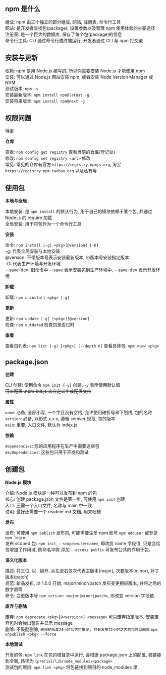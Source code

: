 ## npm 是什么

组成: npm 由三个独立的部分组成, 网站, 注册表, 命令行工具  
网站: 是开发者查找包(package), 设置参数以及管理 npm 使用体验的主要途径  
注册表: 是一个巨大的数据库, 保存了每个包(package)的信息  
命令行工具: CLI 通过命令行或终端运行, 开发者通过 CLI 与 npm 打交道

## 安装与更新

依赖: npm 是用 Node.js 编写的, 所以你需要安装 Node.js 才能使用 npm  
安装: 可以通过 Node.js 网站安装 npm, 或者安装 Node Version Manager 或 NVM  
测试版本: `npm -v`  
安装最新版本: `npm install npm@latest -g`  
安装将来版本: `npm install npm@next -g`

## 权限问题

~~待定~~

**仓库**

查看: `npm config get registry` 查看当前的仓库(登记处)  
修改: `npm config set registry <url>` 修改  
常见: 常见的仓库有官方 `https://registry.npmjs.org`, 淘宝 `https://registry.npm.taobao.org` 以及私有等

## 使用包

**本地与全局**

本地安装: 是 `npm install` 的默认行为, 用于自己的模块依赖于某个包, 并通过 Node.js 的 require 加载  
全局安装: 用于将包作为一个命令行工具

**安装**

命令: `npm install [-g] <pkg>[@version] [-D]`  
-g: 代表全局安装与本地安装  
@version: 不带版本号表示安装最新版本, 带版本号安装指定版本  
-D: 代表生产环境与开发环境  
--save-dev: 旧命令中 --save 表示安装包到生产环境中, --save-dev 表示开发环境

**卸载**

卸载: `npm uninstall <pkg> [-g]`

**更新**

更新: `npm update [-g] [<pkg>][@version]`  
检查: `npm outdated` 检查包是否过时

**查看**

查看包列表: `npm list [-g] [<pkg>] [--depth 0]`
查看具体包: `npm view <pkg>`

## package.json

**创建**

CLI 创建: 使用命令 `npm init [-y]` 创建, `-y` 表示使用默认值  
~~可以配置 .npm-init.js 来自定义生成配置文档~~

**属性**

`name`: 必备, 全部小写, 一个字且没有空格, 允许使用破折号和下划线, 包的名称  
`version`: 必备, 以形式 x.x.x, 遵循 semver 规范, 包的版本  
`main`: 重要, 入口文件, 默认为 index.js

**依赖**

`dependencies`: 您的应用程序在生产中需要这些包  
`devDependencies`: 这些包只用于开发和测试

## 创建包

**Node.js 模块**

介绍: Node.js 模块是一种可以发布到 npm 的包  
核心: 创建 package.json 文件是第一步, 可使用 `npm init` 创建  
入口: 还需一个入口文件, 名称与 main 中一致  
说明: 最好还需要一个 readme.md 文档, 用来吐槽

**发布**

发布: 可使用 `npm publish` 发布包, 可能需要注册 npm 账号 `npm adduser` 或登录 `npm login`  
发布 scoped 包: `npm init --scope=<username>`, 即改变 name 字段值, 只是会给包增加了作用域, 防命名冲突
添加 `--access public` 可发布公共的作用于包。

**语义化版本**

描述: 共三位, 以 . 隔开, 从左至右依次代表主版本(major), 次要版本(minor), 补丁版本(patch)  
规范: 新品发布, 以 1.0.0 开始, major/minor/patch 发布变更相应版本, 并将之后的数字置零  
命令: 变更版本号 `npm version <major|minor|patch>`, 即改变 version 字段值

**废弃与删除**

废弃: `npm deprecate <pkg>[@<version>] <message>` 可只废弃指定版本, 安装废弃包时会弹出警告并显示 message  
删除: 不鼓励删除, `删除的版本24小时后方可重发, 只有发布72小时之内的包可以删除` `npm unpublish <pkg> --force`

**本地测试**

开发的包: `npm link` 在包的根目录中运行, 会根据 package.json 上的配置, 被链接到全局, 路径为 `{prefix}/lib/node_modules/<package>`  
测试包的项目: `npm link <pkg>` 将包链接到项目的 node_modules 里
